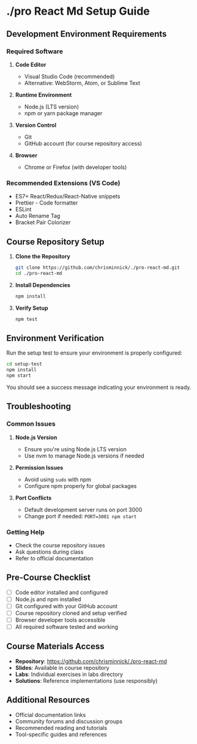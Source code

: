 # ./pro React Md Setup Guide

## Development Environment Requirements

### Required Software

1. **Code Editor**
   - Visual Studio Code (recommended)
   - Alternative: WebStorm, Atom, or Sublime Text

2. **Runtime Environment**
   - Node.js (LTS version)
   - npm or yarn package manager

3. **Version Control**
   - Git
   - GitHub account (for course repository access)

4. **Browser**
   - Chrome or Firefox (with developer tools)

### Recommended Extensions (VS Code)

- ES7+ React/Redux/React-Native snippets
- Prettier - Code formatter
- ESLint
- Auto Rename Tag
- Bracket Pair Colorizer

## Course Repository Setup

1. **Clone the Repository**
   ```bash
   git clone https://github.com/chrisminnick/./pro-react-md.git
   cd ./pro-react-md
   ```

2. **Install Dependencies**
   ```bash
   npm install
   ```

3. **Verify Setup**
   ```bash
   npm test
   ```

## Environment Verification

Run the setup test to ensure your environment is properly configured:

```bash
cd setup-test
npm install
npm start
```

You should see a success message indicating your environment is ready.

## Troubleshooting

### Common Issues

1. **Node.js Version**
   - Ensure you're using Node.js LTS version
   - Use nvm to manage Node.js versions if needed

2. **Permission Issues**
   - Avoid using `sudo` with npm
   - Configure npm properly for global packages

3. **Port Conflicts**
   - Default development server runs on port 3000
   - Change port if needed: `PORT=3001 npm start`

### Getting Help

- Check the course repository issues
- Ask questions during class
- Refer to official documentation

## Pre-Course Checklist

- [ ] Code editor installed and configured
- [ ] Node.js and npm installed
- [ ] Git configured with your GitHub account
- [ ] Course repository cloned and setup verified
- [ ] Browser developer tools accessible
- [ ] All required software tested and working

## Course Materials Access

- **Repository**: https://github.com/chrisminnick/./pro-react-md
- **Slides**: Available in course repository
- **Labs**: Individual exercises in labs directory
- **Solutions**: Reference implementations (use responsibly)

## Additional Resources

- Official documentation links
- Community forums and discussion groups
- Recommended reading and tutorials
- Tool-specific guides and references
